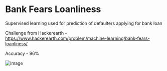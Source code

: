 # Bank Fears Loanliness

Supervised learning used for prediction of defaulters applying for bank loan

Challenge from Hackerearth - https://www.hackerearth.com/problem/machine-learning/bank-fears-loanliness/

Accuracy - 96%

![image](https://user-images.githubusercontent.com/28943739/144852230-5a227bcc-a141-4a56-a025-a2a18b4402b7.png)
